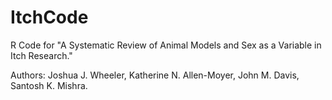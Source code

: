 # ItchCode
R Code for "A Systematic Review of Animal Models and Sex as a Variable in Itch Research." 

Authors: Joshua J. Wheeler, Katherine N. Allen-Moyer, John M. Davis, Santosh K. Mishra.
 
